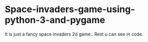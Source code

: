 # Space-invaders-game-using-python-3-and-pygame
It is just a fancy space invaders 2d game.. Rest u can see in code.
